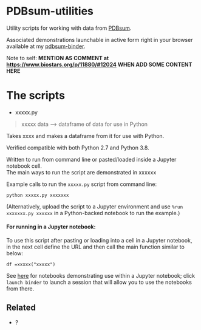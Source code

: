 # PDBsum-utilities

Utility scripts for working with data from [PDBsum](http://www.ebi.ac.uk/thornton-srv/databases/cgi-bin/pdbsum/GetPage.pl?pdbcode=index.html).

Associated demonstrations launchable in active form right in your browser available at my [pdbsum-binder](https://github.com/fomightez/pdbsum-binder).

Note to self: **MENTION AS COMMENT at https://www.biostars.org/p/11880/#12024 WHEN ADD SOME CONTENT HERE**

# The scripts

* xxxxx.py
> xxxxx data --> dataframe of data for use in Python

Takes xxxx and makes a dataframe from it for use with Python.

Verified compatible with both Python 2.7 and Python 3.8.

Written to run from command line or pasted/loaded inside a Jupyter notebook cell.  
The main ways to run the script are demonstrated in xxxxxx


Example calls to run the `xxxxx.py` script from command line:
```
python xxxxx.py xxxxxxx
```

(Alternatively, upload the script to a Jupyter environment and use `%run xxxxxxx.py xxxxxx` in a Python-backed notebook to run the example.)



#### For running in a Jupyter notebook:

To use this script after pasting or loading into a cell in a Jupyter notebook, in the next cell define the URL and then call the main function similar to below:
```
df =xxxxx("xxxxx")
```
See [here](xxxxxx) for notebooks demonstrating use within a Jupyter notebook; click `launch binder` to launch a session that will allow you to use the notebooks from there.


Related
-------

- ?
